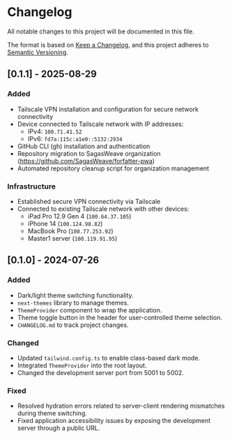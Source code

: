 # Changelog

All notable changes to this project will be documented in this file.

The format is based on [Keep a Changelog](https://keepachangelog.com/en/1.0.0/),
and this project adheres to [Semantic Versioning](https://semver.org/spec/v2.0.0.html).

## [0.1.1] - 2025-08-29

### Added
- Tailscale VPN installation and configuration for secure network connectivity
- Device connected to Tailscale network with IP addresses:
  - IPv4: `100.71.41.52`
  - IPv6: `fd7a:115c:a1e0::5132:2934`
- GitHub CLI (gh) installation and authentication
- Repository migration to SagasWeave organization (https://github.com/SagasWeave/forfatter-pwa)
- Automated repository cleanup script for organization management

### Infrastructure
- Established secure VPN connectivity via Tailscale
- Connected to existing Tailscale network with other devices:
  - iPad Pro 12.9 Gen 4 (`100.64.37.105`)
  - iPhone 14 (`100.124.98.82`)
  - MacBook Pro (`100.77.253.92`)
  - Master1 server (`100.119.91.95`)

## [0.1.0] - 2024-07-26

### Added
- Dark/light theme switching functionality.
- `next-themes` library to manage themes.
- `ThemeProvider` component to wrap the application.
- Theme toggle button in the header for user-controlled theme selection.
- `CHANGELOG.md` to track project changes.

### Changed
- Updated `tailwind.config.ts` to enable class-based dark mode.
- Integrated `ThemeProvider` into the root layout.
- Changed the development server port from 5001 to 5002.

### Fixed
- Resolved hydration errors related to server-client rendering mismatches during theme switching.
- Fixed application accessibility issues by exposing the development server through a public URL.